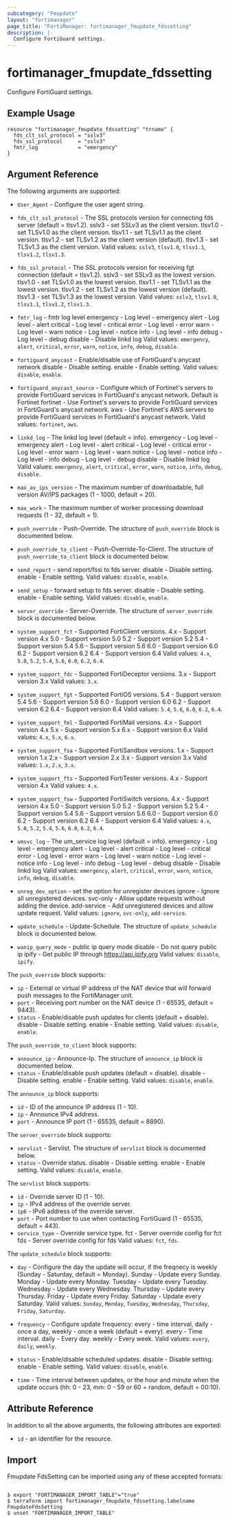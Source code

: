 ```yaml
---
subcategory: "Fmupdate"
layout: "fortimanager"
page_title: "FortiManager: fortimanager_fmupdate_fdssetting"
description: |-
  Configure FortiGuard settings.
---
```


# fortimanager_fmupdate_fdssetting
Configure FortiGuard settings.

## Example Usage

```hcl
resource "fortimanager_fmupdate_fdssetting" "trname" {
  fds_clt_ssl_protocol = "sslv3"
  fds_ssl_protocol     = "sslv3"
  fmtr_log             = "emergency"
}
```

## Argument Reference


The following arguments are supported:


* `User_Agent` - Configure the user agent string.
* `fds_clt_ssl_protocol` - The SSL protocols version for connecting fds server (default = tlsv1.2). sslv3 - set SSLv3 as the client version. tlsv1.0 - set TLSv1.0 as the client version. tlsv1.1 - set TLSv1.1 as the client version. tlsv1.2 - set TLSv1.2 as the client version (default). tlsv1.3 - set TLSv1.3 as the client version. Valid values: `sslv3`, `tlsv1.0`, `tlsv1.1`, `tlsv1.2`, `tlsv1.3`.

* `fds_ssl_protocol` - The SSL protocols version for receiving fgt connection (default = tlsv1.2). sslv3 - set SSLv3 as the lowest version. tlsv1.0 - set TLSv1.0 as the lowest version. tlsv1.1 - set TLSv1.1 as the lowest version. tlsv1.2 - set TLSv1.2 as the lowest version (default). tlsv1.3 - set TLSv1.3 as the lowest version. Valid values: `sslv3`, `tlsv1.0`, `tlsv1.1`, `tlsv1.2`, `tlsv1.3`.

* `fmtr_log` - fmtr log level emergency - Log level - emergency alert - Log level - alert critical - Log level - critical error - Log level - error warn - Log level - warn notice - Log level - notice info - Log level - info debug - Log level - debug disable - Disable linkd log Valid values: `emergency`, `alert`, `critical`, `error`, `warn`, `notice`, `info`, `debug`, `disable`.

* `fortiguard_anycast` - Enable/disable use of FortiGuard's anycast network disable - Disable setting. enable - Enable setting. Valid values: `disable`, `enable`.

* `fortiguard_anycast_source` - Configure which of Fortinet's servers to provide FortiGuard services in FortiGuard's anycast network. Default is Fortinet fortinet - Use Fortinet's servers to provide FortiGuard services in FortiGuard's anycast network. aws - Use Fortinet's AWS servers to provide FortiGuard services in FortiGuard's anycast network. Valid values: `fortinet`, `aws`.

* `linkd_log` - The linkd log level (default = info). emergency - Log level - emergency alert - Log level - alert critical - Log level - critical error - Log level - error warn - Log level - warn notice - Log level - notice info - Log level - info debug - Log level - debug disable - Disable linkd log Valid values: `emergency`, `alert`, `critical`, `error`, `warn`, `notice`, `info`, `debug`, `disable`.

* `max_av_ips_version` - The maximum number of downloadable, full version AV/IPS packages (1 - 1000, default = 20).
* `max_work` - The maximum number of worker processing download requests (1 - 32, default = 1).
* `push_override` - Push-Override. The structure of `push_override` block is documented below.
* `push_override_to_client` - Push-Override-To-Client. The structure of `push_override_to_client` block is documented below.
* `send_report` - send report/fssi to fds server. disable - Disable setting. enable - Enable setting. Valid values: `disable`, `enable`.

* `send_setup` - forward setup to fds server. disable - Disable setting. enable - Enable setting. Valid values: `disable`, `enable`.

* `server_override` - Server-Override. The structure of `server_override` block is documented below.
* `system_support_fct` - Supported FortiClient versions. 4.x - Support version 4.x 5.0 - Support version 5.0 5.2 - Support version 5.2 5.4 - Support version 5.4 5.6 - Support version 5.6 6.0 - Support version 6.0 6.2 - Support version 6.2 6.4 - Support version 6.4 Valid values: `4.x`, `5.0`, `5.2`, `5.4`, `5.6`, `6.0`, `6.2`, `6.4`.

* `system_support_fdc` - Supported FortiDeceptor versions. 3.x - Support version 3.x Valid values: `3.x`.

* `system_support_fgt` - Supported FortiOS versions. 5.4 - Support version 5.4 5.6 - Support version 5.6 6.0 - Support version 6.0 6.2 - Support version 6.2 6.4 - Support version 6.4 Valid values: `5.4`, `5.6`, `6.0`, `6.2`, `6.4`.

* `system_support_fml` - Supported FortiMail versions. 4.x - Support version 4.x 5.x - Support version 5.x 6.x - Support version 6.x Valid values: `4.x`, `5.x`, `6.x`.

* `system_support_fsa` - Supported FortiSandbox versions. 1.x - Support version 1.x 2.x - Support version 2.x 3.x - Support version 3.x Valid values: `1.x`, `2.x`, `3.x`.

* `system_support_fts` - Supported FortiTester versions. 4.x - Support version 4.x Valid values: `4.x`.

* `system_support_fsw` - Supported FortiSwitch versions. 4.x - Support version 4.x 5.0 - Support version 5.0 5.2 - Support version 5.2 5.4 - Support version 5.4 5.6 - Support version 5.6 6.0 - Support version 6.0 6.2 - Support version 6.2 6.4 - Support version 6.4 Valid values: `4.x`, `5.0`, `5.2`, `5.4`, `5.6`, `6.0`, `6.2`, `6.4`.

* `umsvc_log` - The um_service log level (default = info). emergency - Log level - emergency alert - Log level - alert critical - Log level - critical error - Log level - error warn - Log level - warn notice - Log level - notice info - Log level - info debug - Log level - debug disable - Disable linkd log Valid values: `emergency`, `alert`, `critical`, `error`, `warn`, `notice`, `info`, `debug`, `disable`.

* `unreg_dev_option` - set the option for unregister devices ignore - Ignore all unregistered devices. svc-only - Allow update requests without adding the device. add-service - Add unregistered devices and allow update request. Valid values: `ignore`, `svc-only`, `add-service`.

* `update_schedule` - Update-Schedule. The structure of `update_schedule` block is documented below.
* `wanip_query_mode` - public ip query mode disable - Do not query public ip ipify - Get public IP through https://api.ipify.org Valid values: `disable`, `ipify`.


The `push_override` block supports:

* `ip` - External or virtual IP address of the NAT device that will forward push messages to the FortiManager unit.
* `port` - Receiving port number on the NAT device (1 - 65535, default = 9443).
* `status` - Enable/disable push updates for clients (default = disable). disable - Disable setting. enable - Enable setting. Valid values: `disable`, `enable`.


The `push_override_to_client` block supports:

* `announce_ip` - Announce-Ip. The structure of `announce_ip` block is documented below.
* `status` - Enable/disable push updates (default = disable). disable - Disable setting. enable - Enable setting. Valid values: `disable`, `enable`.


The `announce_ip` block supports:

* `id` - ID of the announce IP address (1 - 10).
* `ip` - Announce IPv4 address.
* `port` - Announce IP port (1 - 65535, default = 8890).

The `server_override` block supports:

* `servlist` - Servlist. The structure of `servlist` block is documented below.
* `status` - Override status. disable - Disable setting. enable - Enable setting. Valid values: `disable`, `enable`.


The `servlist` block supports:

* `id` - Override server ID (1 - 10).
* `ip` - IPv4 address of the override server.
* `ip6` - IPv6 address of the override server.
* `port` - Port number to use when contacting FortiGuard (1 - 65535, default = 443).
* `service_type` - Override service type. fct - Server override config for fct fds - Server override config for fds Valid values: `fct`, `fds`.


The `update_schedule` block supports:

* `day` - Configure the day the update will occur, if the freqnecy is weekly (Sunday - Saturday, default = Monday). Sunday - Update every Sunday. Monday - Update every Monday. Tuesday - Update every Tuesday. Wednesday - Update every Wednesday. Thursday - Update every Thursday. Friday - Update every Friday. Saturday - Update every Saturday. Valid values: `Sunday`, `Monday`, `Tuesday`, `Wednesday`, `Thursday`, `Friday`, `Saturday`.

* `frequency` - Configure update frequency: every - time interval, daily - once a day, weekly - once a week (default = every). every - Time interval. daily - Every day. weekly - Every week. Valid values: `every`, `daily`, `weekly`.

* `status` - Enable/disable scheduled updates. disable - Disable setting. enable - Enable setting. Valid values: `disable`, `enable`.

* `time` - Time interval between updates, or the hour and minute when the update occurs (hh: 0 - 23, mm: 0 - 59 or 60 = random, default = 00:10).


## Attribute Reference

In addition to all the above arguments, the following attributes are exported:
* `id` - an identifier for the resource.

## Import

Fmupdate FdsSetting can be imported using any of these accepted formats:
```

$ export "FORTIMANAGER_IMPORT_TABLE"="true"
$ terraform import fortimanager_fmupdate_fdssetting.labelname FmupdateFdsSetting
$ unset "FORTIMANAGER_IMPORT_TABLE"
```

